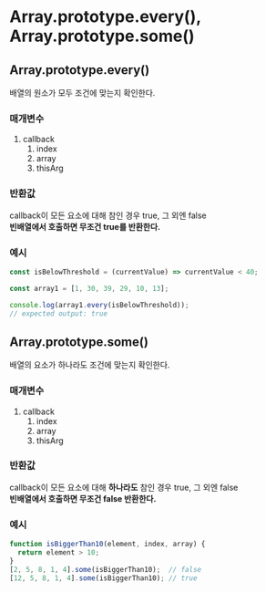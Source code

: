 # Array.prototype.every(), Array.prototype.some()

## Array.prototype.every()
배열의 원소가 모두 조건에 맞는지 확인한다.

### 매개변수
1. callback
   1. index
   2. array
   3. thisArg

### 반환값
callback이 모든 요소에 대해 참인 경우 true, 그 외엔 false<br>
<strong>빈배열에서 호출하면 무조건 true를 반환한다.</strong>

### 예시
```js
const isBelowThreshold = (currentValue) => currentValue < 40;

const array1 = [1, 30, 39, 29, 10, 13];

console.log(array1.every(isBelowThreshold));
// expected output: true

```

## Array.prototype.some()
배열의 요소가 하나라도 조건에 맞는지 확인한다.

### 매개변수
1. callback
   1. index
   2. array
   3. thisArg

### 반환값
callback이 모든 요소에 대해 <strong>하나라도</strong> 참인 경우 true, 그 외엔 false<br>
<strong>빈배열에서 호출하면 무조건 false 반환한다.</strong>

### 예시
```js
function isBiggerThan10(element, index, array) {
  return element > 10;
}
[2, 5, 8, 1, 4].some(isBiggerThan10);  // false
[12, 5, 8, 1, 4].some(isBiggerThan10); // true

```
